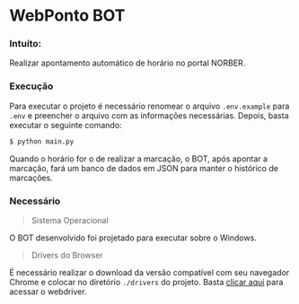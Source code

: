 WebPonto BOT
============

### Intuíto:
Realizar apontamento automático de horário no portal NORBER.

### Execução
Para executar o projeto é necessário renomear o arquivo `.env.example` para `.env` e preencher o arquivo com as informações necessárias.
Depois, basta executar o seguinte comando:

```Bash
$ python main.py
```

Quando o horário for o de realizar a marcação, o BOT, após apontar a marcação, fará um banco de dados em JSON para manter o histórico de marcações.

### Necessário

> Sistema Operacional

O BOT desenvolvido foi projetado para executar sobre o Windows.

> Drivers do Browser

É necessário realizar o download da versão compatível com seu navegador Chrome e colocar no diretório `./drivers` do projeto.
Basta [clicar aqui](https://chromedriver.chromium.org/downloads) para acessar o webdriver.
